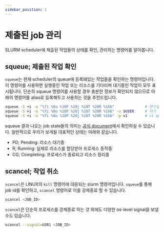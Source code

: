 ```yaml
---
sidebar_position: 1
---
```


# 제출된 job 관리

SLURM scheduler에 제출된 작업들의 상태를 확인, 관리하는 명령어를 알아봅니다.

## squeue; 제출된 작업 확인

`squeue`는 현재 scheduler의 queue에 등록돼있는 작업들을 확인하는 명령어입니다.
이 명령어를 사용하면 실행중인 작업 또는 리소스를 기다리며 대기중인 작업이 모두 표시됩니다.
단순히 squeue 명령어를 사용할 경우 충분한 정보가 확인되지 않으므로 아래의 명령어를 alias로 등록해두고 사용하는 것을 추천드립니다.

```bash
squeue -S +i -o "%7i %8u %10P %20j %10T %20R %16b"              # 연구실 cluster에 등록된 전체 작업 확인
squeue -S +i -o "%7i %8u %10P %20j %10T %20R %16b" -u $USER     # 자기 자신이 등록한 작업만 확인
squeue -S +i -o "%7i %8u %10P %20j %10T %20R %16b" -p v1        # v1 queue에 들어있는 작업만 확인
```

squeue 결과 나오는 job state들의 의미는 [공식 document](https://slurm.schedmd.com/squeue.html#SECTION_JOB-STATE-CODES)에서 확인하실 수 있습니다.
일반적으로 우리가 보게될 대표적인 상태는 아래와 같습니다.

- PD; Pending: 리소스 대기중
- R; Running: 실제로 리소스를 할당받아 프로세스 동작중
- CG; Completing: 프로세스가 종료되고 리소스 정리중

## scancel; 작업 취소

`scancel`은 LINUX의 `kill` 명령어에 대응되는 slurm 명령어입니다.
`squeue`를 통해 job id를 확인하고, `scancel` 명령어로 이를 강제종료 할 수 있습니다.

```bash
scancel <JOB_ID>
```

`scancel`은 단순히 프로세스를 강제종료 하는 것 외에도 다양한 os-level signal을 보낼 수도 있습니다.
```bash
scancel --signal=USR1 <JOB_ID>
```
